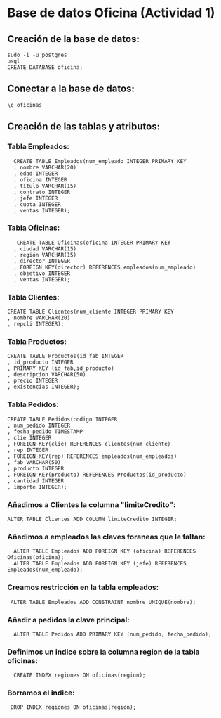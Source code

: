 # Base de datos Oficina (Actividad 1)

## Creación de la base de datos:

  
  ```
  sudo -i -u postgres
  psql
  CREATE DATABASE oficina;
  ```
## Conectar a la base de datos:
  ```
  \c oficinas
  ```
  
## Creación de las tablas y atributos:

  ### Tabla Empleados:
```
  CREATE TABLE Empleados(num_empleado INTEGER PRIMARY KEY
  , nombre VARCHAR(20)
  , edad INTEGER
  , oficina INTEGER
  , título VARCHAR(15)
  , contrato INTEGER
  , jefe INTEGER
  , cuota INTEGER
  , ventas INTEGER);
  ```
  ### Tabla Oficinas:
    
    
 ```
    CREATE TABLE Oficinas(oficina INTEGER PRIMARY KEY
   , ciudad VARCHAR(15)
   , región VARCHAR(15)
   , director INTEGER
   , FOREIGN KEY(director) REFERENCES empleados(num_empleado)
   , objetivo INTEGER
   , ventas INTEGER);
   ```
  ### Tabla Clientes:
  
  ```
  CREATE TABLE Clientes(num_cliente INTEGER PRIMARY KEY
  , nombre VARCHAR(20)
  , repcli INTEGER);
  ```
  ### Tabla Productos:
  
  ```
  CREATE TABLE Productos(id_fab INTEGER
  , id_producto INTEGER
  , PRIMARY KEY (id_fab,id_producto)
  , descripcion VARCHAR(50)
  , precio INTEGER
  , existencias INTEGER);
  ```
  ### Tabla Pedidos:
  
  ```
  CREATE TABLE Pedidos(codigo INTEGER
  , num_pedido INTEGER
  , fecha_pedido TIMESTAMP
  , clie INTEGER
  , FOREIGN KEY(clie) REFERENCES clientes(num_cliente)
  , rep INTEGER
  , FOREIGN KEY(rep) REFERENCES empleados(num_empleados)
  , fab VARCHAR(50)
  , producto INTEGER
  , FOREIGN KEY(producto) REFERENCES Productos(id_producto)
  , cantidad INTEGER
  , importe INTEGER);
  ```
  ### Añadimos a Clientes la columna "limiteCredito":
  ```
  ALTER TABLE Clientes ADD COLUMN limiteCredito INTEGER;
  ```
  ### Añadimos a empleados las claves foraneas que le faltan:
```
  ALTER TABLE Empleados ADD FOREIGN KEY (oficina) REFERENCES Oficinas(oficina);
  ALTER TABLE Empleados ADD FOREIGN KEY (jefe) REFERENCES Empleados(num_empleado);
```
  ### Creamos restricción en la tabla empleados:
 ```
  ALTER TABLE Empleados ADD CONSTRAINT nombre UNIQUE(nombre);
 ```
  ### Añadir a pedidos la clave principal:
```
  ALTER TABLE Pedidos ADD PRIMARY KEY (num_pedido, fecha_pedido);
```
  ### Definimos un indice sobre la columna region de la tabla oficinas:
```
  CREATE INDEX regiones ON oficinas(region);
```
  ### Borramos el indice:
 ```
  DROP INDEX regiones ON oficinas(region);
 ```
  ### 
